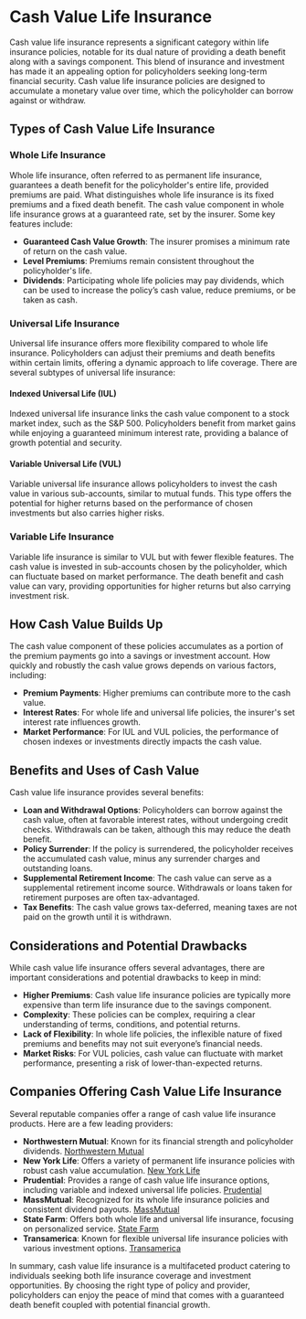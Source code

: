 # Cash Value Life Insurance

Cash value life insurance represents a significant category within life insurance policies, notable for its dual nature of providing a death benefit along with a savings component. This blend of insurance and investment has made it an appealing option for policyholders seeking long-term financial security. Cash value life insurance policies are designed to accumulate a monetary value over time, which the policyholder can borrow against or withdraw.

## Types of Cash Value Life Insurance

### Whole Life Insurance
Whole life insurance, often referred to as permanent life insurance, guarantees a death benefit for the policyholder's entire life, provided premiums are paid. What distinguishes whole life insurance is its fixed premiums and a fixed death benefit. The cash value component in whole life insurance grows at a guaranteed rate, set by the insurer. Some key features include:

- **Guaranteed Cash Value Growth**: The insurer promises a minimum rate of return on the cash value.
- **Level Premiums**: Premiums remain consistent throughout the policyholder's life.
- **Dividends**: Participating whole life policies may pay dividends, which can be used to increase the policy’s cash value, reduce premiums, or be taken as cash.

### Universal Life Insurance
Universal life insurance offers more flexibility compared to whole life insurance. Policyholders can adjust their premiums and death benefits within certain limits, offering a dynamic approach to life coverage. There are several subtypes of universal life insurance:

#### Indexed Universal Life (IUL)
Indexed universal life insurance links the cash value component to a stock market index, such as the S&P 500. Policyholders benefit from market gains while enjoying a guaranteed minimum interest rate, providing a balance of growth potential and security.

#### Variable Universal Life (VUL)
Variable universal life insurance allows policyholders to invest the cash value in various sub-accounts, similar to mutual funds. This type offers the potential for higher returns based on the performance of chosen investments but also carries higher risks.

### Variable Life Insurance
Variable life insurance is similar to VUL but with fewer flexible features. The cash value is invested in sub-accounts chosen by the policyholder, which can fluctuate based on market performance. The death benefit and cash value can vary, providing opportunities for higher returns but also carrying investment risk.

## How Cash Value Builds Up

The cash value component of these policies accumulates as a portion of the premium payments go into a savings or investment account. How quickly and robustly the cash value grows depends on various factors, including:

- **Premium Payments**: Higher premiums can contribute more to the cash value.
- **Interest Rates**: For whole life and universal life policies, the insurer's set interest rate influences growth.
- **Market Performance**: For IUL and VUL policies, the performance of chosen indexes or investments directly impacts the cash value.

## Benefits and Uses of Cash Value

Cash value life insurance provides several benefits:

- **Loan and Withdrawal Options**: Policyholders can borrow against the cash value, often at favorable interest rates, without undergoing credit checks. Withdrawals can be taken, although this may reduce the death benefit.
- **Policy Surrender**: If the policy is surrendered, the policyholder receives the accumulated cash value, minus any surrender charges and outstanding loans.
- **Supplemental Retirement Income**: The cash value can serve as a supplemental retirement income source. Withdrawals or loans taken for retirement purposes are often tax-advantaged.
- **Tax Benefits**: The cash value grows tax-deferred, meaning taxes are not paid on the growth until it is withdrawn.
  
## Considerations and Potential Drawbacks

While cash value life insurance offers several advantages, there are important considerations and potential drawbacks to keep in mind:

- **Higher Premiums**: Cash value life insurance policies are typically more expensive than term life insurance due to the savings component.
- **Complexity**: These policies can be complex, requiring a clear understanding of terms, conditions, and potential returns.
- **Lack of Flexibility**: In whole life policies, the inflexible nature of fixed premiums and benefits may not suit everyone’s financial needs.
- **Market Risks**: For VUL policies, cash value can fluctuate with market performance, presenting a risk of lower-than-expected returns.

## Companies Offering Cash Value Life Insurance

Several reputable companies offer a range of cash value life insurance products. Here are a few leading providers:

- **Northwestern Mutual**: Known for its financial strength and policyholder dividends. [Northwestern Mutual](https://www.northwesternmutual.com/)
- **New York Life**: Offers a variety of permanent life insurance policies with robust cash value accumulation. [New York Life](https://www.newyorklife.com/)
- **Prudential**: Provides a range of cash value life insurance options, including variable and indexed universal life policies. [Prudential](https://www.prudential.com/)
- **MassMutual**: Recognized for its whole life insurance policies and consistent dividend payouts. [MassMutual](https://www.massmutual.com/)
- **State Farm**: Offers both whole life and universal life insurance, focusing on personalized service. [State Farm](https://www.statefarm.com/)
- **Transamerica**: Known for flexible universal life insurance policies with various investment options. [Transamerica](https://www.transamerica.com/)

In summary, cash value life insurance is a multifaceted product catering to individuals seeking both life insurance coverage and investment opportunities. By choosing the right type of policy and provider, policyholders can enjoy the peace of mind that comes with a guaranteed death benefit coupled with potential financial growth.